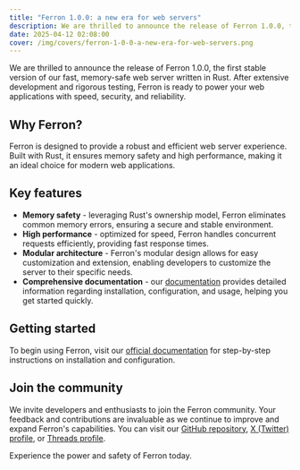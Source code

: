 ```yaml
---
title: "Ferron 1.0.0: a new era for web servers"
description: We are thrilled to announce the release of Ferron 1.0.0, the first stable version of our fast, memory-safe web server written in Rust.
date: 2025-04-12 02:08:00
cover: /img/covers/ferron-1-0-0-a-new-era-for-web-servers.png
---
```


We are thrilled to announce the release of Ferron 1.0.0, the first stable version of our fast, memory-safe web server written in Rust. After extensive development and rigorous testing, Ferron is ready to power your web applications with speed, security, and reliability.

## Why Ferron?

Ferron is designed to provide a robust and efficient web server experience. Built with Rust, it ensures memory safety and high performance, making it an ideal choice for modern web applications.

## Key features

- **Memory safety** - leveraging Rust's ownership model, Ferron eliminates common memory errors, ensuring a secure and stable environment.
- **High performance** - optimized for speed, Ferron handles concurrent requests efficiently, providing fast response times.
- **Modular architecture** - Ferron's modular design allows for easy customization and extension, enabling developers to customize the server to their specific needs.
- **Comprehensive documentation** - our [documentation](https://www.ferronweb.org/docs) provides detailed information regarding installation, configuration, and usage, helping you get started quickly.

## Getting started

To begin using Ferron, visit our [official documentation](https://www.ferronweb.org/docs/installation) for step-by-step instructions on installation and configuration.

## Join the community

We invite developers and enthusiasts to join the Ferron community. Your feedback and contributions are invaluable as we continue to improve and expand Ferron's capabilities. You can visit our [GitHub repository](https://github.com/ferronweb/ferron), [X (Twitter) profile](https://x.com/ferron_web), or [Threads profile](https://www.threads.net/@ferronweb).

Experience the power and safety of Ferron today.
